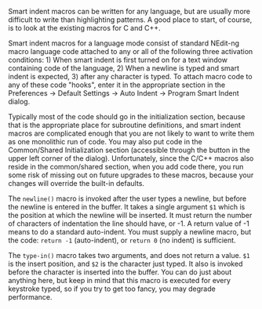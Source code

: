 
Smart indent macros can be written for any language, but are usually
more difficult to write than highlighting patterns. A good place to
start, of course, is to look at the existing macros for C and C++.

Smart indent macros for a language mode consist of standard NEdit-ng
macro language code attached to any or all of the following three
activation conditions: 1) When smart indent is first turned on for a
text window containing code of the language, 2) When a newline is typed
and smart indent is expected, 3) after any character is typed. To attach
macro code to any of these code "hooks", enter it in the appropriate
section in the Preferences &rarr; Default Settings &rarr; Auto Indent
&rarr; Program Smart Indent dialog.

Typically most of the code should go in the initialization section,
because that is the appropriate place for subroutine definitions, and
smart indent macros are complicated enough that you are not likely to
want to write them as one monolithic run of code. You may also put code
in the Common/Shared Initialization section (accessible through the
button in the upper left corner of the dialog). Unfortunately, since the
C/C++ macros also reside in the common/shared section, when you add code
there, you run some risk of missing out on future upgrades to these
macros, because your changes will override the built-in defaults.

The `newline()` macro is invoked after the user types a newline, but
before the newline is entered in the buffer. It takes a single argument
`$1` which is the position at which the newline will be inserted. It
must return the number of characters of indentation the line should
have, or -1. A return value of -1 means to do a standard auto-indent.
You must supply a newline macro, but the code: `return -1`
(auto-indent), or `return 0` (no indent) is sufficient.

The `type-in()` macro takes two arguments, and does not return a value.
`$1` is the insert position, and `$2` is the character just typed. It
also is invoked before the character is inserted into the buffer. You
can do just about anything here, but keep in mind that this macro is
executed for every keystroke typed, so if you try to get too fancy, you
may degrade performance.
